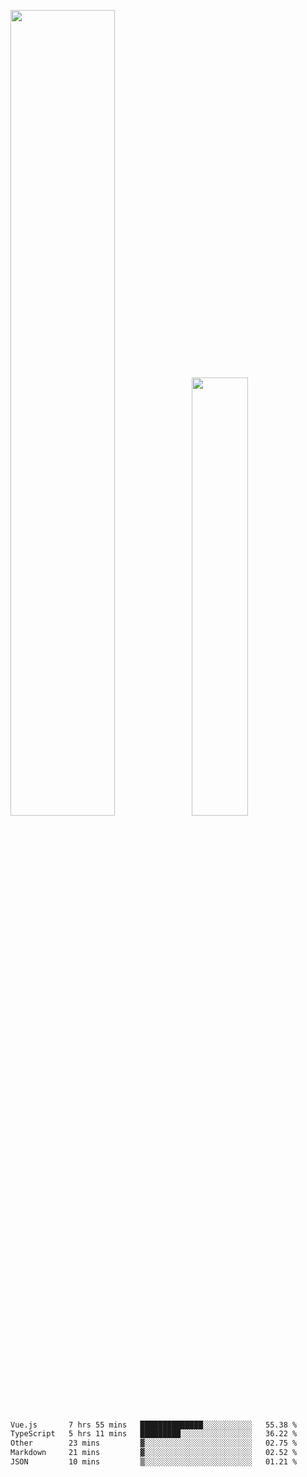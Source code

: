 <img align="" width="57.5%" src="https://github-readme-stats.vercel.app/api?username=Dream4ever&hide_title=true&hide_border=true&count_private=true&show_icons=true&include_all_commits=true&line_height=21" /><img align="" width="42.4%" src="https://github-readme-stats.vercel.app/api/top-langs/?username=Dream4ever&hide_title=true&count_private=true&show_icons=true&langs_count=6&hide_border=true&layout=compact" />

<!--START_SECTION:waka-->

```txt
Vue.js       7 hrs 55 mins   ██████████████░░░░░░░░░░░   55.38 %
TypeScript   5 hrs 11 mins   █████████░░░░░░░░░░░░░░░░   36.22 %
Other        23 mins         ▓░░░░░░░░░░░░░░░░░░░░░░░░   02.75 %
Markdown     21 mins         ▓░░░░░░░░░░░░░░░░░░░░░░░░   02.52 %
JSON         10 mins         ▒░░░░░░░░░░░░░░░░░░░░░░░░   01.21 %
```

<!--END_SECTION:waka-->
